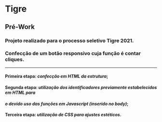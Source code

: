# Tigre 
## Pré-Work

### Projeto realizado para o processo seletivo Tigre 2021.
### Confecção de um botão responsivo cuja função é contar cliques.
------------------------------------------------------------------
#### Primeira etapa: *confecção em HTML da estrutura*;
#### Segunda etapa: *utilização dos identificadores previamente estabelecidos em HTML para*
#### *o devido uso das funções em Javascript (inserido no body)*;
#### Terceira etapa: *utilização de CSS para ajustes estéticos*. 
